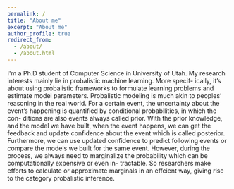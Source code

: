 ```yaml
---
permalink: /
title: "About me"
excerpt: "About me"
author_profile: true
redirect_from: 
  - /about/
  - /about.html
---
```


I'm a Ph.D student of Computer Science in University of Utah. My research interests mainly lie in probalistic machine learning. More specif- ically, it’s about using probalistic frameworks to formulate learning problems and estimate model parameters. Probalistic modeling is much akin to peoples’ reasoning in the real world. For a certain event, the uncertainty about the event’s happening is quantified by conditional probabilities, in which the con- ditions are also events always called prior. With the prior knowledge, and the model we have built, when the event happens, we can get the feedback and update confidence about the event which is called posterior. Furthermore, we can use updated confidence to predict following events or compare the models we built for the same event. However, during the process, we always need to marginalize the probability which can be computationally expensive or even in- tractable. So researchers make efforts to calculate or approximate marginals in an effcient way, giving rise to the category probalistic inference.
